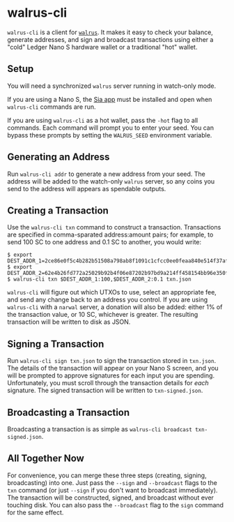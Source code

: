 # walrus-cli

`walrus-cli` is a client for [`walrus`](https://github.com/lukechampine/walrus).
It makes it easy to check your balance, generate addresses, and sign and
broadcast transactions using either a "cold" Ledger Nano S hardware wallet or a
traditional "hot" wallet.

## Setup

You will need a synchronized `walrus` server running in watch-only mode.

If you are using a Nano S, the [Sia app](https://github.com/LedgerHQ/nanos-app-sia) must be installed and open when
`walrus-cli` commands are run.

If you are using `walrus-cli` as a hot wallet, pass the `-hot` flag to all
commands. Each command will prompt you to enter your seed. You can bypass these
prompts by setting the `WALRUS_SEED` environment variable.


## Generating an Address

Run `walrus-cli addr` to generate a new address from your seed. The address will
be added to the watch-only `walrus` server, so any coins you send to the address
will appears as spendable outputs.


## Creating a Transaction

Use the `walrus-cli txn` command to construct a transaction. Transactions are
specified in comma-sparated address:amount pairs; for example, to send 100 SC to
one address and 0.1 SC to another, you would write:

```
$ export DEST_ADDR_1=2ce86e0f5c4b282b51508a798ab8f1091c1cfcc0ee0feaa840e514f37af8dd2f3078fa83f125
$ export DEST_ADDR_2=62e4b26fd772a25029b92b4f06e87202b97bd9a214ff458154bb96e350fda2991b4afb1ff8ed
$ walrus-cli txn $DEST_ADDR_1:100,$DEST_ADDR_2:0.1 txn.json
```

`walrus-cli` will figure out which UTXOs to use, select an appropriate fee, and
send any change back to an address you control. If you are using `walrus-cli`
with a `narwal` server, a donation will also be added: either 1% of the
transaction value, or 10 SC, whichever is greater. The resulting transaction
will be written to disk as JSON.


## Signing a Transaction

Run `walrus-cli sign txn.json` to sign the transaction stored in `txn.json`. The
details of the transaction will appear on your Nano S screen, and you will be
prompted to approve signatures for each input you are spending. Unfortunately,
you must scroll through the transaction details for *each* signature. The signed
transaction will be written to `txn-signed.json`.


## Broadcasting a Transaction

Broadcasting a transaction is as simple as `walrus-cli broadcast txn-signed.json`.


## All Together Now

For convenience, you can merge these three steps (creating, signing,
broadcasting) into one. Just pass the `--sign` and `--broadcast` flags to the
`txn` command (or just `--sign` if you don't want to broadcast immediately). The
transaction will be constructed, signed, and broadcast without ever touching
disk. You can also pass the `--broadcast` flag to the `sign` command for the
same effect.
